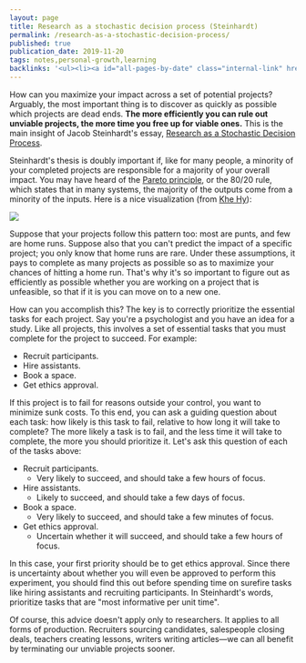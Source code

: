 ```yaml
---
layout: page
title: Research as a stochastic decision process (Steinhardt)
permalink: /research-as-a-stochastic-decision-process/
published: true
publication_date: 2019-11-20
tags: notes,personal-growth,learning
backlinks: '<ul><li><a id="all-pages-by-date" class="internal-link" href="/all-pages-by-date/">All pages by date</a></li><li><a id="covers-shouldnt-just-be-for-musicians" class="internal-link" href="/covers-shouldnt-just-be-for-musicians/">Covers shouldn’t just be for musicians</a></li><li><a id="learning" class="internal-link" href="/learning/">Pages tagged &#39;learning&#39;</a></li><li><a id="notes" class="internal-link" href="/notes/">Notes</a></li><li><a id="personal-growth" class="internal-link" href="/personal-growth/">Pages tagged &#39;personal-growth&#39;</a></li></ul>'
---
```


How can you maximize your impact across a set of potential projects? Arguably, the most important thing is to discover as quickly as possible which projects are dead ends. **The more efficiently you can rule out unviable projects, the more time you free up for viable ones.** This is the main insight of Jacob Steinhardt's essay, [Research as a Stochastic Decision Process](https://cs.stanford.edu/~jsteinhardt/ResearchasaStochasticDecisionProcess.html).

Steinhardt's thesis is doubly important if, like for many people, a minority of your completed projects are responsible for a majority of your overall impact. You may have heard of the [Pareto principle](https://en.wikipedia.org/wiki/Pareto_principle), or the 80/20 rule, which states that in many systems, the majority of the outputs come from a minority of the inputs. Here is a nice visualization (from [Khe Hy](https://medium.com/the-mission/the-pareto-principle-and-the-rule-of-thirds-6ae9d39ffc2a)):

![](/assets/img/research_stochastic/pareto.png)

Suppose that your projects follow this pattern too: most are punts, and few are home runs. Suppose also that you can't predict the impact of a specific project; you only know that home runs are rare. Under these assumptions, it pays to complete as many projects as possible so as to maximize your chances of hitting a home run. That's why it's so important to figure out as efficiently as possible whether you are working on a project that is unfeasible, so that if it is you can move on to a new one.

How can you accomplish this? The key is to correctly prioritize the essential tasks for each project. Say you're a psychologist and you have an idea for a study. Like all projects, this involves a set of essential tasks that you must complete for the project to succeed. For example:

- Recruit participants.
- Hire assistants.
- Book a space.
- Get ethics approval.

If this project is to fail for reasons outside your control, you want to minimize sunk costs. To this end, you can ask a guiding question about each task: how likely is this task to fail, relative to how long it will take to complete? The more likely a task is to fail, and the less time it will take to complete, the more you should prioritize it. Let's ask this question of each of the tasks above:

- Recruit participants.
  - Very likely to succeed, and should take a few hours of focus.
- Hire assistants.
  - Likely to succeed, and should take a few days of focus.
- Book a space.
  - Very likely to succeed, and should take a few minutes of focus.
- Get ethics approval.
  - Uncertain whether it will succeed, and should take a few hours of focus.

In this case, your first priority should be to get ethics approval. Since there is uncertainty about whether you will even be approved to perform this experiment, you should find this out before spending time on surefire tasks like hiring assistants and recruiting participants. In Steinhardt's words, prioritize tasks that are "most informative per unit time".

Of course, this advice doesn't apply only to researchers. It applies to all forms of production. Recruiters sourcing candidates, salespeople closing deals, teachers creating lessons, writers writing articles—we can all benefit by terminating our unviable projects sooner.